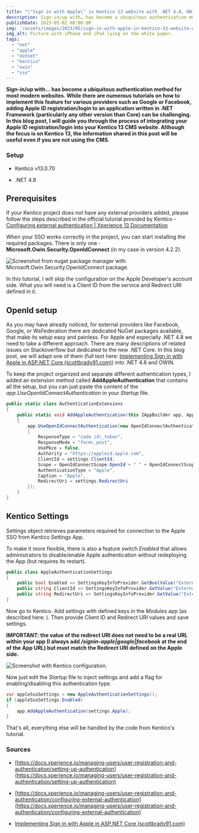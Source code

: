 ```yaml
---
title: "\"Sign in with Apple\" in Kentico 13 website with .NET 4.8, OWIN, and OpenId"
description: Sign-in/up with… has become a ubiquitous authentication method for most modern websites. In this blog post, I guide you through the process of integrating your Apple ID registration/login into your Kentico 13 CMS website.
publishDate: 2023-05-02 00:00:00
img: '/assets/images/2023/05/sign-in-with-apple-in-kentico-13-website-with-net-4-8-owin-and-openid/images/hero.jpg'
img_alt: Picture with iPhone and iPad lying on the white paper.
tags: 
  - "net"
  - "apple"
  - "dotnet"
  - "kentico"
  - "owin"
  - "sso"
---
```


**Sign-in/up with… has become a ubiquitous authentication method for most modern websites. While there are numerous tutorials on how to implement this feature for various providers such as Google or Facebook, adding Apple ID registration/login to an application written in .NET Framework (particularly any other version than Core) can be challenging. In this blog post, I will guide you through the process of integrating your Apple ID registration/login into your Kentico 13 CMS website. Although the focus is on Kentico 13, the information shared in this post will be useful even if you are not using the CMS.**

### Setup

- Kentico v13.0.70

- .NET 4.8

## Prerequisites

If your Kentico project does not have any external providers added, please follow the steps described in the official tutorial provided by Kentico - [Configuring external authentication | Xperience 13 Documentation](https://docs.xperience.io/managing-users/user-registration-and-authentication/configuring-external-authentication)

When your SSO works correctly in the project, you can start installing the required packages. There is only one - **Microsoft.Owin.Security.OpenIdConnect** (in my case in version 4.2.2).

![Screenshot from nuget package manager with Microsoft.Owin.Security.OpenIdConnect package.](/assets/images/2023/05/sign-in-with-apple-in-kentico-13-website-with-net-4-8-owin-and-openid/images/image-7.png)

In this tutorial, I will skip the configuration on the Apple Developer's account side. What you will need is a Client ID from the service and Redirect URI defined in it.

## OpenId setup

As you may have already noticed, for external providers like Facebook, Google, or WsFederation there are dedicated NuGet packages available, that make its setup easy and painless. For Apple and especially .NET 4.8 we need to take a different approach. There are many descriptions of related issues on Stackoverflow but dedicated to the new .NET Core. In this blog post, we will adapt one of them (full text here: [Implementing Sign in with Apple in ASP.NET Core (scottbrady91.com)](https://www.scottbrady91.com/openid-connect/implementing-sign-in-with-apple-in-aspnet-core)) into .NET 4.8 and OWIN.

To keep the project organized and separate different authentication types, I added an extension method called **AddAppleAuthentication** that contains all the setup, but you can just paste the content of the _app.UseOpenIdConnectAuthentication_ in your _Startup_ file.

```csharp
public static class AuthenticationExtensions
{
    public static void AddAppleAuthentication(this IAppBuilder app, AppleAuthenticationSettings settings)
    {
        app.UseOpenIdConnectAuthentication(new OpenIdConnectAuthenticationOptions
        {
            ResponseType = "code id\_token",
            ResponseMode = "form\_post",
            UsePkce = false,
            Authority = "https://appleid.apple.com",
            ClientId = settings.ClientId,
            Scope = OpenIdConnectScope.OpenId + " " + OpenIdConnectScope.Email + " name",
            AuthenticationType = "Apple",
            Caption = "Apple",
            RedirectUri = settings.RedirectUri
        });
    }
}
```

## Kentico Settings

Settings object retrieves parameters required for connection to the Apple SSO from Kentico Settings App.

To make it more flexible, there is also a feature switch _Enabled_ that allows administrators to disable/enable Apple authentication without redeploying the App (but requires its restart).

```csharp
public class AppleAuthenticationSettings
{
    public bool Enabled => SettingsKeyInfoProvider.GetBoolValue("ExternalAuthenticationAppleEnabled");
    public string ClientId => SettingsKeyInfoProvider.GetValue("ExternalAuthenticationAppleClientId");
    public string RedirectUri => SettingsKeyInfoProvider.GetValue("ExternalAuthenticationAppleRedirectUri");
}
```

Now go to Kentico. Add settings with defined keys in the _Modules_ app (as described here: ). Then provide Client ID and Redirect URI values and save settings.

**IMPORTANT: the value of the redirect URI does not need to be a real URL within your app (I always add _/signin-apple|google|facebook_ at the end of the App URL) but must match the Redirect URI defined on the Apple side.**

![Screenshot with Kentico configuration.](/assets/images/2023/05/sign-in-with-apple-in-kentico-13-website-with-net-4-8-owin-and-openid/images/image-5.png?w=829)

Now just edit the _Startup_ file to inject settings and add a flag for enabling/disabling this authentication type.

```csharp
var appleSsoSettings = new AppleAuthenticationSettings();
if (appleSsoSettings.Enabled)
{
    app.AddAppleAuthentication(settings.Apple);
}
```

That's all, everything else will be handled by the code from Kentico's tutorial.

### Sources

- [https://docs.xperience.io/managing-users/user-registration-and-authentication/setting-up-authentication](https://docs.xperience.io/managing-users/user-registration-and-authentication/setting-up-authentication)

- [https://docs.xperience.io/managing-users/user-registration-and-authentication/configuring-external-authentication](https://docs.xperience.io/managing-users/user-registration-and-authentication/configuring-external-authentication)

- [Implementing Sign in with Apple in ASP.NET Core (scottbrady91.com)](https://www.scottbrady91.com/openid-connect/implementing-sign-in-with-apple-in-aspnet-core)

